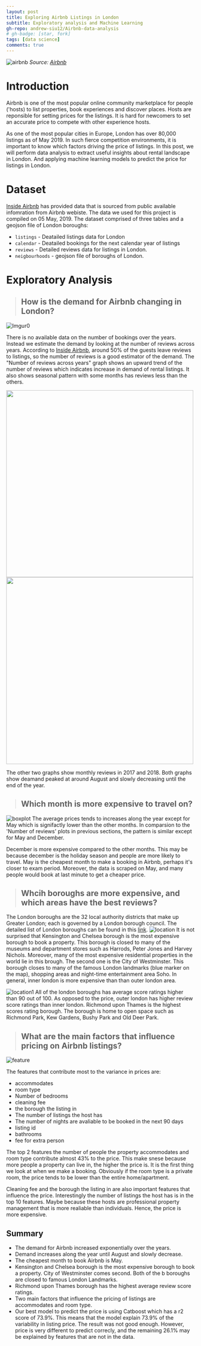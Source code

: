```yaml
---
layout: post
title: Exploring Airbnb Listings in London
subtitle: Exploratory analysis and Machine Learning
gh-repo: andrew-siu12/Airbnb-data-analysis
# gh-badge: [star, fork]
tags: [data science]
comments: true
---
```


![airbnb](https://a0.muscache.com/im/pictures/91c33d06-c95b-46e5-819d-f05671225bc6.jpg?aki_policy=xx_large)
*Source: [Airbnb](https://www.airbnb.co.uk/rooms/17569968?location=London%2C%20United%20Kingdom&_set_bev_on_new_domain=1559511782_3PA3AEi93KyZ9PKJ&source_impression_id=p3_1560609696_TLDyoWw94YlR44Ry)*

# Introduction

Airbnb is one of the most popular online community marketplace for people ('hosts) to list properties, book experiences and discover places. Hosts are reponsible for setting prices for the listings. It is hard for newcomers to set an accurate price to compete with other experience hosts. 

As one of the most popular cities in Europe, London has over 80,000 listings as of May 2019. In such fierce competition environments, it is important to know which factors driving the price of listings. In this post, we will perform data analysis to extract useful insights about rental landscape in London. And applying machine learning models to predict the price for listings in London. 


# Dataset

[Inside Airbnb](http://insideairbnb.com/get-the-data.html) has provided data that is sourced from public available infomration from Airbnb webiste. The data we used for this project is compiled on 05 May, 2019. The dataset comprised of three tables and a geojson file of London boroughs:
* `listings` - Deatailed listings data for London
* `calendar` - Deatailed bookings for the next calendar year of listings
* `reviews` - Detailed reviews data for listings in London.
* `neigbourhoods` - geojson file of boroughs of London.

# Exploratory Analysis

> ## How is the demand for Airbnb changing in London?

![Imgur0](https://i.imgur.com/yyEVCyu.png)

There is no available data on the number of bookings over the years. Instead we estimate the demand by looking at the number of reviews across years. According to [Inside Airbnb](http://insideairbnb.com/about.html), around 50% of the guests leave reviews to listings, so the number of reviews is a good estimator of the demand.  The "Number of reviews across years" graph shows an upward trend of the number of reviews which indicates increase in demand of rental listings. It also shows seasonal pattern with some months has reviews less than the others.

<img src="https://i.imgur.com/4PXvH0A.png" width="500" />
<img src="https://i.imgur.com/sTNu3kI.png" width="500" /> 

The other two graphs show monthly reviews in 2017 and 2018. Both graphs show deamand peaked at around August and slowly decreasing until the end of the year. 

>  ## Which month is more expensive to travel on?

![boxplot](https://i.imgur.com/P0j31Zx.png)
The average prices tends to increases along the year except for May which is signifactly lower than the other months. In comparsion to the 'Number of reviews' plots in previous sections, the pattern is similar except for May and December. 

December is more expensive compared to the other months. This may be because december is the holiday season and people are more likely to travel. May is the cheapest month to make a booking in Airbnb, perhaps it's closer to exam period. Moreover, the data is scraped on May, and many people would book at last minute to get a cheaper price.


> ## Whcih boroughs are more expensive, and which areas have the best reviews?

The London boroughs are the 32 local authority districts that make up Greater London; each is governed by a London borough council. The detailed list of London boroughs can be found in this [link](https://en.wikipedia.org/wiki/List_of_London_boroughs).
![location](https://i.imgur.com/zaDakuw.png)
It is not surprised that Kensington and Chelsea borough is the most expensive borough to book a property. This borough is closed to many of the museums and department stores such as Harrods, Peter Jones and Harvey Nichols. Moreover, many of the most expensive residential properties in the world lie in this brough. The second one is the City of Westminster. This borough closes to many of the famous London landmarks (blue marker on the map), shopping areas and night-time entertainment area Soho. In general, inner london is more expensive than than outer london area.

![location1](https://i.imgur.com/w3G784r.png)
All of the london boroughs has average score ratings higher than 90 out of 100. As opposed to the price, outer london has higher review score ratings than inner london. Richmond upon Thames is the highest scores rating borough. The borough is home to open space such as Richmond Park, Kew Gardens, Bushy Park and Old Deer Park.

> ## What are the main factors that influence pricing on Airbnb listings?

![feature](https://i.imgur.com/G5dtRAz.png)

The features that contribute most to the variance in prices are:

* accommodates             
* room type                 
* Number of bedrooms                   
* cleaning fee               
* the borough the listing in   
* The number of listings the host has 
* The number of nights are avaliable to be booked in the next 90 days                        
* listing id   
* bathrooms  
* fee for extra person    

The top 2 features the number of people the property accommodates and room type contribute almost 43% to the price. This make snese because more people a property can live in, the higher the price is. It is the first thing we look at when we make a booking. Obviously if the room type is a private room, the price tends to be lower than the entire home/apartment.  

Cleaning fee and the borough the listing in are also important features that influence the price. Interestingly the number of listings the host has is in the top 10 features. Maybe because these hosts are professional property management that is more realiable than individuals. Hence, the price is more expensive.  

## Summary

* The demand for Airbnb increased exponentially over the years.
* Demand increases along the year until August and slowly decrease.
* The cheapest month to book Airbnb is May.
* Kensington and Chelsea borough is the most expensive borough to book a property. City of Westminster comes second. Both of the     b  boroughs are closed to famous London Landmarks.
* Richmond upon Thames borough has the highest average review score ratings. 
* Two main factors that influence the pricing of listings are accommodates and room type.  
* Our best model to predict the price is using Catboost which has a r2 score of 73.9%. This means that the model explain 73.9% of the     variability in listing price. The result was not good enough. However, price is very different to predict correcly, and the remaining   26.1% may be explained by features that are not in the data.


